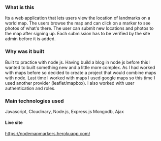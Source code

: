 ### What is this

Its a web application that lets users view the location of landmarks on a world map. The users browse the map and can click on a marker to see photos of what's there. The user can submit new locations and photos to the map after signing up. Each submission has to be verified by the site admin before it is added.

### Why was it built

Built to practice with node js. Having build a blog in node js before this I wanted to built something new and a little more complex. As I had worked with maps before so decided to create a project that would combine maps with node. Last time I worked with maps I used google maps so this time I used another provider (leaflet/mapbox). I also worked with user authentication and roles. 

### Main technologies used
Javascript, Cloudinary, Node.js, Express.js Mongodb, Ajax
 
#### Live site 
https://nodemapmarkers.herokuapp.com/
